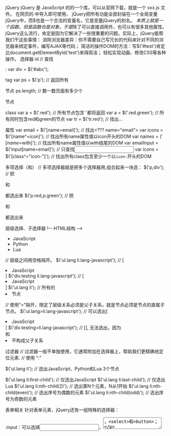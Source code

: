 jQuery
jQuery 是 JavaScript 的的一个库。可以从官网下载，就是一个 xxx.js 文件。
在网页的 <head> 中导入即可使用，<script src="//code.jquery.com/jquery-1.11.3.min.js"></script>
jQuery把所有功能全部封装在一个全局变量jQuery中，而$也是一个合法的变量名，它是变量jQuery的别名。
$本质上就是一个函数，但是函数也是对象，于是$除了可以直接调用外，也可以有很多其他属性。
jQuery这么流行，肯定是因为它解决了一些很重要的问题。实际上，jQuery能帮我们干这些事情：
消除浏览器差异：你不需要自己写冗长的代码来针对不同的浏览器来绑定事件，编写AJAX等代码；
简洁的操作DOM的方法：写$('#test')肯定比document.getElementById('test')来得简洁；
轻松实现动画、修改CSS等各种操作。
选择器
id
// 查找<div >:
var div = $('#abc');

tag
var ps = $('p'); // 返回所有<p>节点
ps.length; // 数一数页面有多少个<p>节点

class
var a = $('.red'); // 所有节点包含``都将返回
var a = $('.red.green'); // 所有同时包含red和green的节点
var tr = $('tr.red'); // 找出<tr >...</tr>

属性
var email = $('[name=email]'); // 找出<??? name="email">
var icons = $('[name^=icon]'); // 找出所有name属性值以icon开头的DOM
var names = $('[name$=with]'); // 找出所有name属性值以with结尾的DOM
var emailInput = $('input[name=email]');  // 只查找<input>
var icons = $('[class^="icon-"]'); // 找出所有class包含至少一个以`icon-`开头的DOM

多项选择（和）
// 多项选择器就是把多个选择器用,组合起来一块选：
$('p,div'); // 把<p>和<div>都选出来
$('p.red,p.green'); // 把<p >和<p >都选出来

层级选择、子选择器
!-- HTML结构 -->
<div >
    <ul >
        <li >JavaScript</li>
        <li >Python</li>
        <li >Lua</li>
    </ul>
</div>

// 层级之间用空格隔开。
$('ul.lang li.lang-javascript'); // [<li >JavaScript</li>]
$('div.testing li.lang-javascript'); // [<li >JavaScript</li>]
$('ul.lang li');  // 所有的<li>节点

// 使用“>”隔开，限定了层级关系必须是父子关系，就是<child>节点必须是<parent>节点的直属子节点。
$('ul.lang>li.lang-javascript'); // 可以选出[<li >JavaScript</li>]
$('div.testing>li.lang-javascript'); // [], 无法选出，因为<div>和<li>不构成父子关系

过滤器
// 过滤器一般不单独使用，它通常附加在选择器上，帮助我们更精确地定位元素.
// 使用 “:”

$('ul.lang li'); // 选出JavaScript、Python和Lua 3个节点

$('ul.lang li:first-child'); // 仅选出JavaScript
$('ul.lang li:last-child'); // 仅选出Lua
$('ul.lang li:nth-child(2)'); // 选出第N个元素，N从1开始
$('ul.lang li:nth-child(even)'); // 选出序号为偶数的元素
$('ul.lang li:nth-child(odd)'); // 选出序号为奇数的元素

表单相关
针对表单元素，jQuery还有一组特殊的选择器：

:input：可以选择<input>，<textarea>，<select>和<button>；

:file：可以选择<input type="file">，和input[type=file]一样；

:checkbox：可以选择复选框，和input[type=checkbox]一样；

:radio：可以选择单选框，和input[type=radio]一样；

:focus：可以选择当前输入焦点的元素，例如把光标放到一个<input>上，用$('input:focus')就可以选出；

:checked：选择当前勾上的单选框和复选框，用这个选择器可以立刻获得用户选择的项目，如$('input[type=radio]:checked')；

:enabled：可以选择可以正常输入的<input>、<select> 等，也就是没有灰掉的输入；

:disabled：和:enabled正好相反，选择那些不能输入的。

查找和过滤方法
通常情况下选择器可以直接定位到我们想要的元素，但是，当我们拿到一个jQuery对象后，还可以以这个对象为基准，进行查找和过滤。
<!-- HTML结构 -->
<ul >
    <li >JavaScript</li>
    <li >Python</li>
    <li >Swift</li>
    <li >Scheme</li>
    <li name="haskell">Haskell</li>
</ul>

// find(),向下
var ul = $('ul.lang'); // 获得<ul>
var dy = ul.find('.dy'); // 获得JavaScript, Python, Scheme
var swf = ul.find('#swift'); // 获得Swift
var hsk = ul.find('[name=haskell]'); // 获得Haskell

// parent()， 向下
var swf = $('#swift'); // 获得Swift
var parent = swf.parent(); // 获得Swift的上层节点<ul>
var a = swf.parent('.red'); // 获得Swift的上层节点<ul>，同时传入过滤条件。如果ul不符合条件，返回空jQuery对象

// 同级
var swift = $('#swift');

swift.next(); // Scheme
swift.next('[name=haskell]'); // 空的jQuery对象，因为Swift的下一个元素Scheme不符合条件[name=haskell]

swift.prev(); // Python
swift.prev('.dy'); // Python，因为Python同时符合过滤器条件.dy

// filter(),可以接收一个选择器或一个函数。过滤掉不符合的节点。

var langs = $('ul.lang li'); // 拿到JavaScript, Python, Swift, Scheme和Haskell
var a = langs.filter('.dy'); // 拿到JavaScript, Python, Scheme

var langs = $('ul.lang li'); // 拿到JavaScript, Python, Swift, Scheme和Haskell
var arr = langs.map(function () {
    return this.innerHTML;
}).get(); // 用get()拿到包含string的Array：['JavaScript', 'Python', 'Swift', 'Scheme', 'Haskell']


此外，一个jQuery对象如果包含了不止一个DOM节点，first()、last()和slice()方法可以返回一个新的jQuery对象，把不需要的DOM节点去掉：
var langs = $('ul.lang li'); // 拿到JavaScript, Python, Swift, Scheme和Haskell
var js = langs.first(); // JavaScript，相当于$('ul.lang li:first-child')
var haskell = langs.last(); // Haskell, 相当于$('ul.lang li:last-child')
var sub = langs.slice(2, 4); // Swift, Scheme, 参数和数组的slice()方法一致

操作DOM
拿到jQuery对象后就是要操作DOM了。
jQuery 对象有 text()、html()方法用来获取节点的文本和原始HTML文本。
text()、html()方法无参数时表示获取文本，有参数时表示设置文本。
jQuery 对象可以包括0个或任意个DOM对象，text()、html()方法会作用到所有节点上，及时没有也不会报错。
<!-- HTML结构 --><ul >
    <li >JavaScript</li>
    <li name="book">Java & JavaScript</li></ul>

$('#test-ul li[name=book]').text(); // 'Java & JavaScript'
$('#test-ul li[name=book]').html(); // 'Java & JavaScript'

css(''name', 'value') 方法可以修改jQuery对象的css属性。
$('#test-css li.dy>span').css('background-color', '#ffd351').css('color', 'red');

var div = $('#test-div');
div.css('color'); // '#000033', 获取CSS属性
div.css('color', '#336699'); // 设置CSS属性
div.css('color', ''); // 清除CSS属性
// 为了和JavaScript保持一致，CSS属性可以用'background-color'和'backgroundColor'两种格式。

修改class属性
var div = $('#test-div');
div.css('color'); // '#000033', 获取CSS属性
div.css('color', '#336699'); // 设置CSS属性
div.css('color', ''); // 清除CSS属性

显示和隐藏DOM
// 要隐藏一个DOM，我们可以设置CSS的display属性为none，利用css()方法就可以实现。不过，要显示这个DOM就需要恢复原有的display属性，这就得先记下来原有的display属性到底是block还是inline还是别的值。
// jQuery直接提供show()和hide()方法

var a = $('a[target=_blank]');
a.hide(); // 隐藏
a.show(); // 显示

获取DOM信息
// 浏览器可视窗口大小:
$(window).width(); // 800
$(window).height(); // 600

// HTML文档大小:
$(document).width(); // 800
$(document).height(); // 3500

// 某个div的大小:var div = $('#test-div');
div.width(); // 600
div.height(); // 300
div.width(400); // 设置CSS属性 width: 400px，是否生效要看CSS是否有效
div.height('200px'); // 设置CSS属性 height: 200px，是否生效要看CSS是否有效

// attr()和removeAttr()方法用于操作DOM节点的属性：
// <div name="Test" start="1">...</div>

var div = $('#test-div');
div.attr('data'); // undefined, 属性不存在
div.attr('name'); // 'Test'
div.attr('name', 'Hello'); // div的name属性变为'Hello'
div.removeAttr('name'); // 删除name属性
div.attr('name'); // undefined
// prop()方法和attr()类似，或者用is判断。

表单
对于表单元素，jQuery对象统一提供val()方法获取和设置对应的value属性，统一了各种输入框的取值和赋值的问题。
修改DOM结构
添加DOM
append()把DOM添加到最后，
prepend()则把DOM添加到最前。
after()把新节点插入到指定位置。
删除DOM
拿到jQuery对象后直接调用remove()方法就可以了。
事件
因为JavaScript在浏览器中以单线程模式运行，页面加载后，一旦页面上所有的JavaScript代码被执行完后，就只能依赖触发事件来执行JavaScript代码。
浏览器在接收到用户的鼠标或键盘输入后，会自动在对应的DOM节点上触发相应的事件。如果该节点已经绑定了对应的JavaScript处理函数，该函数就会自动调用。
由于不同的浏览器绑定事件的代码都不太一样，所以用jQuery来写代码，就屏蔽了不同浏览器的差异，我们总是编写相同的代码。
鼠标:
click: 鼠标单击时触发；
dblclick：鼠标双击时触发；
mouseenter：鼠标进入时触发；
mouseleave：鼠标移出时触发；
mousemove：鼠标在DOM内部移动时触发；
hover：鼠标进入和退出时触发两个函数，相当于mouseenter加上mouseleave。
键盘：
键盘事件仅作用在当前焦点的DOM上，通常是<input>和<textarea>。
keydown：键盘按下时触发；
keyup：键盘松开时触发；
keypress：按一次键后触发。
其他：
focus：当DOM获得焦点时触发；
blur：当DOM失去焦点时触发；
change：当<input>、<select>或<textarea>的内容改变时触发；
submit：当<form>提交时触发；
ready：当页面被载入并且DOM树完成初始化后触发。（仅作用于document对象）
所有事件都会传入Event对象作为参数，可以从Event对象上获取到更多的信息
$(function () {
    $('#testMouseMoveDiv').mousemove(function (e) {
        $('#testMouseMoveSpan').text('pageX = ' + e.pageX + ', pageY = ' + e.pageY);
    });
});

绑定事件
/* HTML:
 *
 * <a  >点我试试</a>
 *
 */

// 获取超链接的jQuery对象:
var a = $('#test-link');
a.on('click', function () {
    alert('Hello!');
});

on()方法用来绑定一个事件，需要传来事件名和对应的处理函数。
直接调用click()方法。
a.click(function () {
    alert('Hello!');
});

取消绑定
通过off('click', function)实现。
function hello() {
    alert('hello!');
}

a.click(hello); // 绑定事件

// 10秒钟后解除绑定:
setTimeout(function () {
    a.off('click', hello);
}, 10000);

触发条件
事件的触发总是由用户操作引发的。
var input = $('#test-input');
input.change(function () {
    console.log('changed...');
});

当用户在文本框中输入时，就会触发change事件。但是，如果用JavaScript代码去改动文本框的值，将不会触发change事件：
var input = $('#test-input');
input.val('change it!'); // 无法触发change事件

希望用代码触发change事件，可以直接调用无参数的change()方法来触发该事件：
var input = $('#test-input');
input.val('change it!');
input.change(); // 触发change事件 
//input.change()相当于input.trigger('change')，它是trigger()方法的简写。

在浏览器中，有些JavaScript代码只有在用户触发下才能执行，例如，window.open()函数：
动画
用JavaScript实现动画，原理非常简单：我们只需要以固定的时间间隔（例如，0.1秒），每次把DOM元素的CSS样式修改一点（例如，高宽各增加10%），看起来就像动画了。
但是要用JavaScript手动实现动画效果，需要编写非常复杂的代码。如果想要把动画效果用函数封装起来便于复用，那考虑的事情就更多了。
使用jQuery实现动画，代码已经简单得不能再简化了：只需要一行代码！
show / hide
直接以无参数形式调用show()和hide()，会显示和隐藏DOM元素。
只要传递一个时间参数进去，就变成了动画。
var div = $('#test-show-hide');
div.hide(3000); // 在3秒钟内逐渐消失, 时间以毫秒为单位

// toggle()方法则根据当前状态决定是show()还是hide()。如果当前是显示则用 hide()

slideUp / slideDown
show()和hide()是从左上角逐渐展开或收缩的，而slideUp()和slideDown()则是在垂直方向逐渐展开或收缩的。
slideToggle()则根据元素是否可见来决定下一步动作
fadeIn / fadeOut
fadeIn()和fadeOut()的动画效果是淡入淡出，也就是通过不断设置DOM元素的opacity属性来实现，而fadeToggle()则根据元素是否可见来决定下一步动作。
自定义
animate()，它可以实现任意动画效果，我们需要传入的参数就是DOM元素最终的CSS状态和时间，jQuery在时间段内不断调整CSS直到达到我们设定的值。
animate()还可以再传入一个函数，当动画结束时，该函数将被调用：
串行动画
通过delay()方法还可以实现暂停
AJAX
jQuery 对象绑定了一个 ajax() 对象，可以处理 Ajax 操作。
ajax(url, settings)函数需要接收一个URL和一个可选的settings对象。当然一般也不需要在直接操作这个函数，jQuery 对不同的请求方法封装了不同的函数方便使用。
get()
var jqxhr = $.get('/path/to/resource', {
   name: 'Bob Lee',
   check: 1
});

post
post()和get()类似，但是传入的第二个参数默认被序列化为application/x-www-form-urlencoded：
var jqxhr = $.post('/path/to/resource', {
   name: 'Bob Lee',
   check: 1
});

getJSON
由于JSON用得越来越普遍，所以jQuery也提供了getJSON()方法来快速通过GET获取一个JSON对象：
var jqxhr = $.getJSON('/path/to/resource', {
    name: 'Bob Lee',
    check: 1
}).done(function (data) {
    // data已经被解析为JSON对象了
});

jQuery的AJAX完全封装的是JavaScript的AJAX操作，所以它的安全限制和前面讲的用JavaScript写AJAX完全一样。
错误处理
try ... catch ... finally
try {
    r1 = s.length; // 此处应产生错误
    r2 = 100; // 该语句不会执行
} catch (e) {
    console.log('出错了：' + e);
} finally {
    console.log('finally');
}
console.log('r1 = ' + r1); // r1应为undefined
console.log('r2 = ' + r2); // r2应为undefined

错误类型
JavaScript有一个标准的Error对象表示错误，还有从Error派生的TypeError、ReferenceError等错误对象
抛出错误
try {
    s = prompt('请输入一个数字');
    n = parseInt(s);
    if (isNaN(n)) {
        throw new Error('输入错误');  //抛出错误
    }
    // 计算平方:
    r = n * n;
    console.log(n + ' * ' + n + ' = ' + r);
} catch (e) {
    console.log('出错了：' + e);
}


undersore
underscore 是一个第三方库，提供了统一的函数式编程接口。
和 jQuery 类似，underscore 会把自身绑定到一个唯一的全局变量“_”中。

Node.js
基于JavaScript语言和V8引擎的开源Web服务器项目，命名为Node.js。
npm其实是Node.js的包管理工具（package manager）。
Node第一次把JavaScript带入到后端服务器开发。
web 框架 kor、Vue、Angular、React。
MySQL Node.js驱动程序是开源的mysql。
Node的ORM框架Sequelize。
mocha是JavaScript的一种单元测试框架。
WebSocket是HTML5新增的协议，它的目的是在浏览器和服务器之间建立一个不受限的双向通信的通道，
REST就是一种设计API的模式。最常用的数据格式是JSON。由于JSON能直接被JavaScript读取，所以，以JSON格式编写的REST风格的API具有简单、易读、易用的特点。